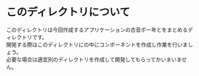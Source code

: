 # このディレクトリについて
このディレクトリは今回作成するアプリケーションの古音ポー年とをまとめるディレクトリです。  
開発する際はこのディレクトリにの中にコンポーネントを作成し作業を行いましょう。  
必要な場合は適宜別のディレクトリを作成して開発してもらってかいまいません。